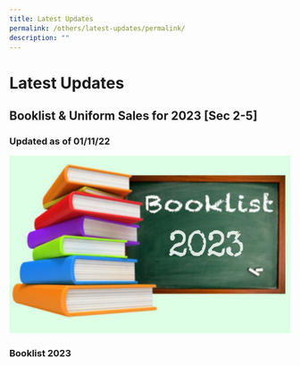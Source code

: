 ```yaml
---
title: Latest Updates
permalink: /others/latest-updates/permalink/
description: ""
---
```

Latest Updates
==============

Booklist & Uniform Sales for 2023 \[Sec 2-5\]
---------------------------------------------

### **Updated as of 01/11/22**

![](/images/booklist%202023.jpg)

### Booklist 2023


